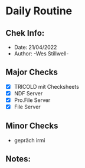 # Daily Routine

## Chek Info:

  - Date: 21/04/2022
  - Author: -Wes Stillwell-

## Major Checks

- [x] TRICOLD mit Checksheets
- [x] NDF Server
- [x] Pro.File Server
- [x] File Server

## Minor Checks

- gepräch irmi

## Notes:
